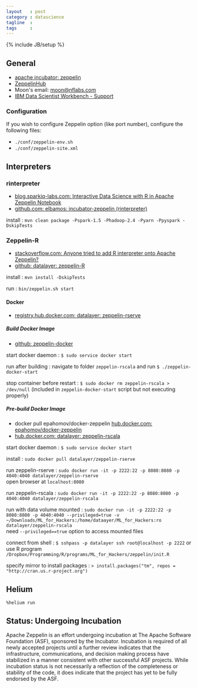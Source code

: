 ```yaml
---
layout   : post
category : datascience
tagline  : 
tags     : 
---
```

{% include JB/setup %}

## General

- [apache incubator: zeppelin](https://zeppelin.incubator.apache.org)
- [ZeppelinHub](https://www.zeppelinhub.com)
- Moon's email: [moon@nflabs.com](mailto:moon@nflabs.com)
- [IBM Data Scientist Workbench - Support](http://support.datascientistworkbench.com)

### Configuration

If you wish to configure Zeppelin option (like port number), configure the following files:

- `./conf/zeppelin-env.sh`
- `./conf/zeppelin-site.xml`

## Interpreters

### rinterpreter

- [blog.sparkiq-labs.com: Interactive Data Science with R in Apache Zeppelin Notebook](http://blog.sparkiq-labs.com/2015/11/16/interactive-data-science-with-r-in-apache-zeppelin-notebook)
- [github.com: elbamos: incubator-zeppelin (rinterpreter)](https://github.com/elbamos/incubator-zeppelin/tree/rinterpreter)

install
:   `mvn clean package -Pspark-1.5 -Phadoop-2.4 -Pyarn -Ppyspark -DskipTests`

### Zeppelin-R

- [stackoverflow.com: Anyone tried to add R interpreter onto Apache Zeppelin?](http://stackoverflow.com/questions/33421426/anyone-tried-to-add-r-interpreter-onto-apache-zeppelin/33451451#33451451)
- [github: datalayer: zeppelin-R](https://github.com/datalayer/zeppelin-R)

install
:   `mvn install -DskipTests`

run
:   `bin/zeppelin.sh start`

#### Docker

- [registry.hub.docker.com: datalayer: zeppelin-rserve](https://registry.hub.docker.com/u/datalayer/zeppelin-rserve)

##### Build Docker Image

- [github: zeppelin-docker](https://github.com/datalayer/zeppelin-docker)

start docker daemon
:   `$ sudo service docker start`

run after building
:   navigate to folder `zeppelin-rscala` and run `$ ./zeppelin-docker-start`

stop container before restart
:   `$ sudo docker rm zeppelin-rscala > /dev/null` (included in `zeppelin-docker-start` script but not executing properly)

##### Pre-build Docker Image

- docker pull epahomov/docker-zeppelin [hub.docker.com: epahomov/docker-zeppelin](https://hub.docker.com/r/epahomov/docker-zeppelin/)
- [hub.docker.com: datalayer: zeppelin-rscala](https://hub.docker.com/r/datalayer/zeppelin-rscala)

start docker daemon
:   `$ sudo service docker start`

install
:   `sudo docker pull datalayer/zeppelin-rserve`

run zeppelin-rserve
:   `sudo docker run -it -p 2222:22 -p 8080:8080 -p 4040:4040 datalayer/zeppelin-rserve`  
    open browser at `localhost:8080`

run zeppelin-rscala
:   `sudo docker run -it -p 2222:22 -p 8080:8080 -p 4040:4040 datalayer/zeppelin-rscala`

run with data volume mounted
:   `sudo docker run -it -p 2222:22 -p 8080:8080 -p 4040:4040 --privileged=true -v ~/Downloads/ML_for_Hackers:/home/dataayer/ML_for_Hackers:ro datalayer/zeppelin-rscala`  
	need `--privileged==true` option to access mounted files

connect from shell
:   `$ sshpass -p datalayer ssh root@localhost -p 2222` or use R program `/Dropbox/Programming/R/programs/ML_for_Hackers/zeppelin/init.R`

specify mirror to install packages
:   `> install.packages("tm", repos = "http://cran.us.r-project.org")`

## Helium

`%helium run`

## Status: Undergoing Incubation

Apache Zeppelin is an effort undergoing incubation at The Apache Software Foundation (ASF), sponsored by the Incubator. Incubation is required of all newly accepted projects until a further review indicates that the infrastructure, communications, and decision making process have stabilized in a manner consistent with other successful ASF projects. While incubation status is not necessarily a reflection of the completeness or stability of the code, it does indicate that the project has yet to be fully endorsed by the ASF.
